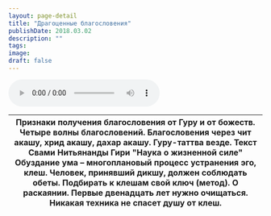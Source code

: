 ```yaml
---
layout: page-detail
title: "Драгоценные благословения"
publishDate: 2018.03.02
description: ""
tags:
image:
draft: false
---
```


<audio title="2018.03.02 - Драгоценные благословения.mp3" src="/upload/iblock/668/668068c9ba3c2cab9a2ebb8c17e436bf.mp3" controls=""></audio>

| Признаки получения благословения от Гуру и от божеств. Четыре волны благословений. Благословения через чит акашу, хрид акашу, дахар акашу. Гуру-таттва везде.  Текст Свами Нитьянанды Гири "Наука о жизненной силе" Обуздание ума – многоплановый процесс устранения эго, клеш. Человек, принявший дикшу, должен соблюдать обеты. Подбирать к клешам свой ключ (метод). О раскаянии. Первые двенадцать лет нужно очищаться. Никакая техника не спасет душу от клеш. |
| ------------------------------------------------------------------------------------------------------------------------------------------------------------------------------------------------------------------------------------------------------------------------------------------------------------------------------------------------------------------------------------------------------------------------------------------------------------------- |

  
